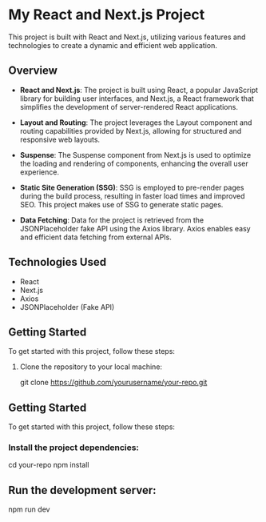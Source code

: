 # My React and Next.js Project

This project is built with React and Next.js, utilizing various features and technologies to create a dynamic and efficient web application.

## Overview

- **React and Next.js**: The project is built using React, a popular JavaScript library for building user interfaces, and Next.js, a React framework that simplifies the development of server-rendered React applications.

- **Layout and Routing**: The project leverages the Layout component and routing capabilities provided by Next.js, allowing for structured and responsive web layouts.

- **Suspense**: The Suspense component from Next.js is used to optimize the loading and rendering of components, enhancing the overall user experience.

- **Static Site Generation (SSG)**: SSG is employed to pre-render pages during the build process, resulting in faster load times and improved SEO. This project makes use of SSG to generate static pages.

- **Data Fetching**: Data for the project is retrieved from the JSONPlaceholder fake API using the Axios library. Axios enables easy and efficient data fetching from external APIs.

## Technologies Used

- React
- Next.js
- Axios
- JSONPlaceholder (Fake API)

## Getting Started

To get started with this project, follow these steps:

1. Clone the repository to your local machine:

   git clone https://github.com/yourusername/your-repo.git


## Getting Started

To get started with this project, follow these steps:

### Install the project dependencies:

cd your-repo
npm install


## Run the development server:

npm run dev